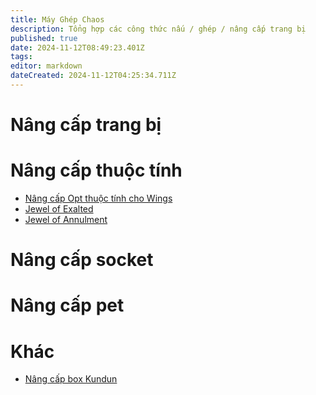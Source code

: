 ```yaml
---
title: Máy Ghép Chaos
description: Tổng hợp các công thức nấu / ghép / nâng cấp trang bị
published: true
date: 2024-11-12T08:49:23.401Z
tags: 
editor: markdown
dateCreated: 2024-11-12T04:25:34.711Z
---
```


# Nâng cấp trang bị

# Nâng cấp thuộc tính

- [Nâng cấp Opt thuộc tính cho Wings](/vi/craft/ele-wings)
- [Jewel of Exalted](/vi/craft/jewel-of-exalted)
- [Jewel of Annulment](/vi/craft/jewel-of-annulment)

# Nâng cấp socket

# Nâng cấp pet

# Khác

- [Nâng cấp box Kundun](/vi/craft/upgrade-box-kundun)